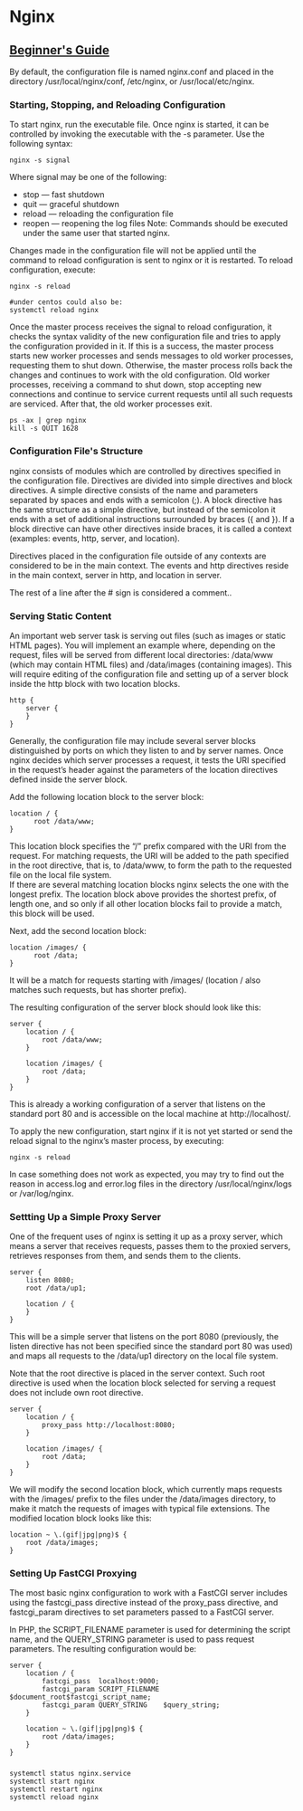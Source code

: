 # Nginx
## [Beginner's Guide](http://nginx.org/en/docs/beginners_guide.html)
By default, the configuration file is named nginx.conf and placed in the directory
/usr/local/nginx/conf, /etc/nginx, or /usr/local/etc/nginx.
### Starting, Stopping, and Reloading Configuration
To start nginx, run the executable file. Once nginx is started, it can be controlled by invoking the executable with the -s parameter. Use the following syntax:  

    nginx -s signal
Where signal may be one of the following:
- stop — fast shutdown
- quit — graceful shutdown
- reload — reloading the configuration file
- reopen — reopening the log files
Note: Commands should be executed under the same user that started nginx.  

Changes made in the configuration file will not be applied until the command to reload configuration is sent to nginx or it is restarted. To reload configuration, execute:  

    nginx -s reload

    #under centos could also be:
    systemctl reload nginx
Once the master process receives the signal to reload configuration, it checks the syntax validity
of the new configuration file and tries to apply the configuration provided in it. If this is a
success, the master process starts new worker processes and sends messages to old worker processes,
requesting them to shut down. Otherwise, the master process rolls back the changes and continues
to work with the old configuration. Old worker processes, receiving a command to shut down, stop
accepting new connections and continue to service current requests until all such requests are
serviced. After that, the old worker processes exit.

    ps -ax | grep nginx
    kill -s QUIT 1628

### Configuration File's Structure
nginx consists of modules which are controlled by directives specified in the configuration file.
Directives are divided into simple directives and block directives. A simple directive consists of
the name and parameters separated by spaces and ends with a semicolon (;). A block directive has
the same structure as a simple directive, but instead of the semicolon it ends with a set of
additional instructions surrounded by braces ({ and }). If a block directive can have other
directives inside braces, it is called a context (examples: events, http, server, and location).  

Directives placed in the configuration file outside of any contexts are considered to be in the
main context. The events and http directives reside in the main context, server in http, and
location in server.  

The rest of a line after the # sign is considered a comment..  

### Serving Static Content
An important web server task is serving out files (such as images or static HTML pages). You will
implement an example where, depending on the request, files will be served from different local
directories: /data/www (which may contain HTML files) and /data/images (containing images). This
will require editing of the configuration file and setting up of a server block inside the http
block with two location blocks.  

    http {
        server {
        }
    }

Generally, the configuration file may include several server blocks distinguished by ports on which
they listen to and by server names. Once nginx decides which server processes a request, it tests
the URI specified in the request’s header against the parameters of the location directives defined
inside the server block.  

Add the following location block to the server block:

    location / {
          root /data/www;
    }
This location block specifies the “/” prefix compared with the URI from the request. For matching
requests, the URI will be added to the path specified in the root directive, that is, to /data/www,
to form the path to the requested file on the local file system.  
If there are several matching location blocks nginx selects the one with the longest prefix.
The location block above provides the shortest prefix, of length one, and so only if all other
location blocks fail to provide a match, this block will be used.  

Next, add the second location block:

    location /images/ {
          root /data;
    }
It will be a match for requests starting with /images/ (location / also matches such requests, but
has shorter prefix).  

The resulting configuration of the server block should look like this:

    server {
        location / {
            root /data/www;
        }

        location /images/ {
            root /data;
        }
    }
This is already a working configuration of a server that listens on the standard port 80 and is
accessible on the local machine at http://localhost/.  

To apply the new configuration, start nginx if it is not yet started or send the reload signal to
the nginx’s master process, by executing:  

    nginx -s reload
In case something does not work as expected, you may try to find out the reason in access.log and
error.log files in the directory /usr/local/nginx/logs or /var/log/nginx.  

### Settting Up a Simple Proxy Server
One of the frequent uses of nginx is setting it up as a proxy server, which means a server that
receives requests, passes them to the proxied servers, retrieves responses from them, and sends them to the clients.  

    server {
        listen 8080;
        root /data/up1;

        location / {
        }
    }
This will be a simple server that listens on the port 8080 (previously, the listen directive has
not been specified since the standard port 80 was used) and maps all requests to the /data/up1
directory on the local file system.  

Note that the root directive is placed in the server context. Such root directive is used when the
location block selected for serving a request does not include own root directive.  

    server {
        location / {
            proxy_pass http://localhost:8080;
        }

        location /images/ {
            root /data;
        }
    }
We will modify the second location block, which currently maps requests with the /images/ prefix to
the files under the /data/images directory, to make it match the requests of images with typical
file extensions. The modified location block looks like this:  

    location ~ \.(gif|jpg|png)$ {
        root /data/images;
    }

### Setting Up FastCGI Proxying
The most basic nginx configuration to work with a FastCGI server includes using the fastcgi_pass
directive instead of the proxy_pass directive, and fastcgi_param directives to set parameters
passed to a FastCGI server.  

In PHP, the SCRIPT_FILENAME parameter is used for determining the script name, and the QUERY_STRING
parameter is used to pass request parameters. The resulting configuration would be:  

    server {
        location / {
            fastcgi_pass  localhost:9000;
            fastcgi_param SCRIPT_FILENAME $document_root$fastcgi_script_name;
            fastcgi_param QUERY_STRING    $query_string;
        }

        location ~ \.(gif|jpg|png)$ {
            root /data/images;
        }
    }

###
    systemctl status nginx.service
    systemctl start nginx
    systemctl restart nginx
    systemctl reload nginx
